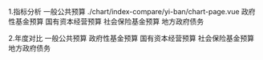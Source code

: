 1.指标分析
一般公共预算 ./chart/index-compare/yi-ban/chart-page.vue
政府性基金预算
国有资本经营预算
社会保险基金预算
地方政府债务

2.年度对比
一般公共预算
政府性基金预算
国有资本经营预算
社会保险基金预算
地方政府债务
